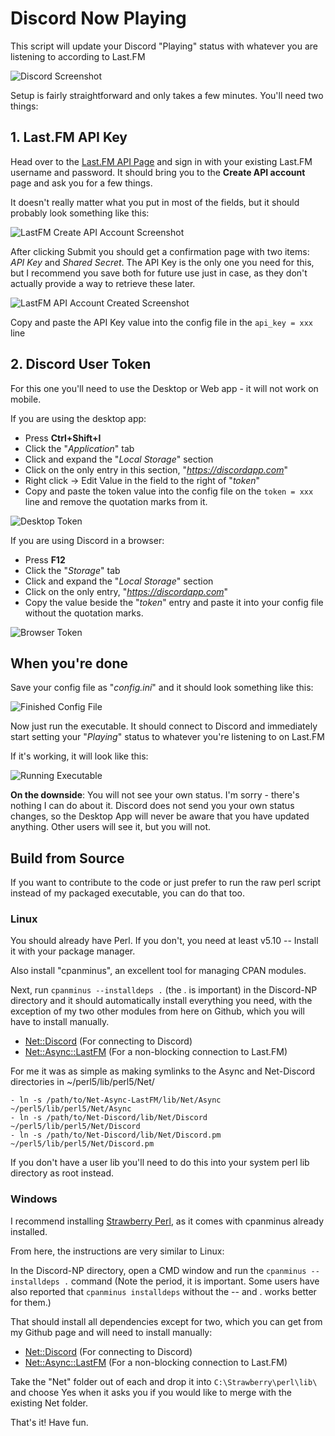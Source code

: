 # Discord Now Playing

This script will update your Discord "Playing" status with whatever you are listening to according to Last.FM

![Discord Screenshot](https://i.imgur.com/1YLp0GV.png)

Setup is fairly straightforward and only takes a few minutes. You'll need two things:

## **1. Last.FM API Key**

Head over to the [Last.FM API Page](https://www.last.fm/api/account/create) and sign in with your existing Last.FM username and password. It should bring you to the **Create API account** page and ask you for a few things.

It doesn't really matter what you put in most of the fields, but it should probably look something like this:

![LastFM Create API Account Screenshot](https://i.imgur.com/wAWUExr.png)

After clicking Submit you should get a confirmation page with two items: *API Key* and *Shared Secret*. The API Key is the only one you need for this, but I recommend you save both for future use just in case, as they don't actually provide a way to retrieve these later.

![LastFM API Account Created Screenshot](https://i.imgur.com/L02mC9D.png)

Copy and paste the API Key value into the config file in the `api_key = xxx` line

## **2. Discord User Token**

For this one you'll need to use the Desktop or Web app - it will not work on mobile.

If you are using the desktop app:

- Press **Ctrl+Shift+I**
- Click the "*Application*" tab
- Click and expand the "*Local Storage*" section
- Click on the only entry in this section, "*https://discordapp.com*"
- Right click -> Edit Value in the field to the right of "*token*"
- Copy and paste the token value into the config file on the `token = xxx` line and remove the quotation marks from it.

![Desktop Token](https://i.imgur.com/gvcsUTD.png)

If you are using Discord in a browser:

- Press **F12**
- Click the "*Storage*" tab
- Click and expand the "*Local Storage*" section
- Click on the only entry, "*https://discordapp.com*"
- Copy the value beside the "*token*" entry and paste it into your config file without the quotation marks.

![Browser Token](https://i.imgur.com/RHjJNyO.png)

## When you're done

Save your config file as "*config.ini*" and it should look something like this:

![Finished Config File](https://i.imgur.com/lMiIx9N.png)

Now just run the executable. It should connect to Discord and immediately start setting your "*Playing*" status to whatever you're listening to on Last.FM

If it's working, it will look like this:

![Running Executable](https://i.imgur.com/AEmU5pi.png)

**On the downside**: You will not see your own status. I'm sorry - there's nothing I can do about it. Discord does not send you your own status changes, so the Desktop App will never be aware that you have updated anything. Other users will see it, but you will not.




## Build from Source

If you want to contribute to the code or just prefer to run the raw perl script instead of my packaged executable, you can do that too.

### Linux

You should already have Perl. If you don't, you need at least v5.10 -- Install it with your package manager.

Also install "cpanminus", an excellent tool for managing CPAN modules.

Next, run `cpanminus --installdeps .` (the . is important) in the Discord-NP directory and it should automatically install everything you need, with the exception of my two other modules from here on Github, which you will have to install manually.

- [Net::Discord](https://github.com/vsTerminus/Net-Discord) (For connecting to Discord)
- [Net::Async::LastFM](https://github.com/vsTerminus/Net-Async-LastFM) (For a non-blocking connection to Last.FM)

For me it was as simple as making symlinks to the Async and Net-Discord directories in ~/perl5/lib/perl5/Net/

    - ln -s /path/to/Net-Async-LastFM/lib/Net/Async ~/perl5/lib/perl5/Net/Async
    - ln -s /path/to/Net-Discord/lib/Net/Discord ~/perl5/lib/perl5/Net/Discord
    - ln -s /path/to/Net-Discord/lib/Net/Discord.pm ~/perl5/lib/perl5/Net/Discord.pm

If you don't have a user lib you'll need to do this into your system perl lib directory as root instead.

### Windows

I recommend installing [Strawberry Perl](http://strawberryperl.com/), as it comes with cpanminus already installed.

From here, the instructions are very similar to Linux:

In the Discord-NP directory, open a CMD window and run the  `cpanminus --installdeps .` command (Note the period, it is important. Some users have also reported that `cpanminus installdeps` without the -- and . works better for them.)

That should install all dependencies except for two, which you can get from my Github page and will need to install manually:

- [Net::Discord](https://github.com/vsTerminus/Net-Discord) (For connecting to Discord)
- [Net::Async::LastFM](https://github.com/vsTerminus/Net-Async-LastFM) (For a non-blocking connection to Last.FM)

Take the "Net" folder out of each and drop it into `C:\Strawberry\perl\lib\` and choose Yes when it asks you if you would like to merge with the existing Net folder.

That's it! Have fun.
